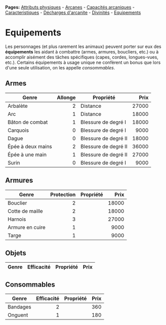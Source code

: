 **Pages:**
[Attributs physiques](../book/attributs.md) -
[Arcanes](../book/arcanes.md) -
[Capacités arcaniques](../book/capacités.md) -
[Caracteristiques](../book/caractéristiques.md) -
[Décharges d'arcanite](../book/décharges.md) -
[Divinités](../book/divinités.md) -
[Equipements](../book/équipements.md)
# Equipements

Les personnages (et plus rarement les animaux) peuvent porter sur eux des **équipements** les aidant à combattre (armes, armures, boucliers, etc.) ou à accomplir aisément des tâches spécifiques (capes, cordes, longues-vues, etc.). Certains équipements à usage unique ne confèrent un bonus que lors d&#039;une seule utilisation, on les appelle _consommables_.

## Armes

|Genre|Allonge|Propriété|Prix|
|---|---:|---|---:|
Arbalète|2|Distance|27000
Arc|1|Distance|18000
Bâton de combat|1|Blessure de degré I|18000
Carquois|0|Blessure de degré I|9000
Dague|0|Blessure de degré II|18000
Épée à deux mains|2|Blessure de degré II|36000
Épée à une main|1|Blessure de degré II|27000
Surin|0|Blessure de degré I|9000

## Armures

|Genre|Protection|Propriété|Prix|
|---|---:|---|---:|
Bouclier|2| |18000
Cotte de maille|2| |18000
Harnois|3| |27000
Armure en cuire|1| |9000
Targe|1| |9000

## Objets

|Genre|Efficacité|Propriété|Prix|
|---|---:|---|---:|

## Consommables

|Genre|Efficacité|Propriété|Prix|
|---|---:|---|---:|
Bandages|2| |360
Onguent|1| |180

